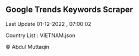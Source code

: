 

## Google Trends Keywords Scraper 
 
Last Update 01-12-2022 , 07:00:02

Country List :
VIETNAM.json



© Abdul Muttaqin 
